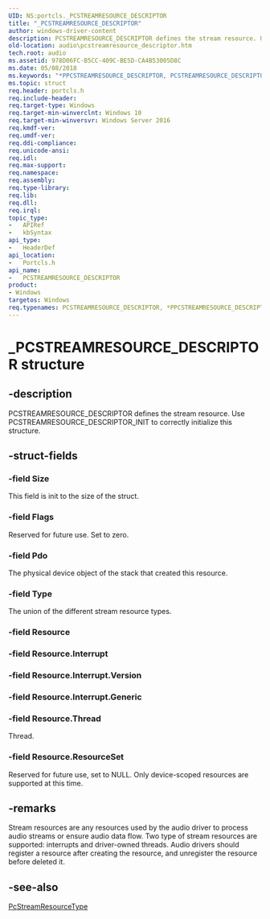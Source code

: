 ```yaml
---
UID: NS:portcls._PCSTREAMRESOURCE_DESCRIPTOR
title: "_PCSTREAMRESOURCE_DESCRIPTOR"
author: windows-driver-content
description: PCSTREAMRESOURCE_DESCRIPTOR defines the stream resource. Use PCSTREAMRESOURCE_DESCRIPTOR_INIT to correctly initialize this structure.
old-location: audio\pcstreamresource_descriptor.htm
tech.root: audio
ms.assetid: 978D06FC-B5CC-409C-BE5D-CA4B53005D8C
ms.date: 05/08/2018
ms.keywords: "*PPCSTREAMRESOURCE_DESCRIPTOR, PCSTREAMRESOURCE_DESCRIPTOR, PCSTREAMRESOURCE_DESCRIPTOR structure [Audio Devices], PPCSTREAMRESOURCE_DESCRIPTOR, PPCSTREAMRESOURCE_DESCRIPTOR structure pointer [Audio Devices], _PCSTREAMRESOURCE_DESCRIPTOR, audio.pcstreamresource_descriptor, portcls/PCSTREAMRESOURCE_DESCRIPTOR, portcls/PPCSTREAMRESOURCE_DESCRIPTOR"
ms.topic: struct
req.header: portcls.h
req.include-header: 
req.target-type: Windows
req.target-min-winverclnt: Windows 10
req.target-min-winversvr: Windows Server 2016
req.kmdf-ver: 
req.umdf-ver: 
req.ddi-compliance: 
req.unicode-ansi: 
req.idl: 
req.max-support: 
req.namespace: 
req.assembly: 
req.type-library: 
req.lib: 
req.dll: 
req.irql: 
topic_type:
-	APIRef
-	kbSyntax
api_type:
-	HeaderDef
api_location:
-	Portcls.h
api_name:
-	PCSTREAMRESOURCE_DESCRIPTOR
product:
- Windows
targetos: Windows
req.typenames: PCSTREAMRESOURCE_DESCRIPTOR, *PPCSTREAMRESOURCE_DESCRIPTOR
---
```


# _PCSTREAMRESOURCE_DESCRIPTOR structure


## -description


PCSTREAMRESOURCE_DESCRIPTOR defines the stream resource. Use PCSTREAMRESOURCE_DESCRIPTOR_INIT to correctly initialize this structure. 


## -struct-fields




### -field Size

 This field is init to the size of the struct.


### -field Flags

Reserved for future use. Set to zero. 



### -field Pdo

The physical device object of the stack that created this resource. 


### -field Type

The union of the different stream resource types.


### -field Resource


### -field Resource.Interrupt

 


### -field Resource.Interrupt.Version

 


### -field Resource.Interrupt.Generic

 


### -field Resource.Thread

Thread.


### -field Resource.ResourceSet

Reserved for future use, set to NULL. Only device-scoped resources are supported at this time.


## -remarks



Stream resources are any resources used by the audio driver to process audio streams or ensure audio data flow. Two type of stream resources are supported: interrupts and driver-owned threads. Audio drivers should register a resource after creating the resource, and unregister the resource before deleted it. 





## -see-also




<a href="https://msdn.microsoft.com/library/windows/hardware/mt298190">PcStreamResourceType</a>
 

 

